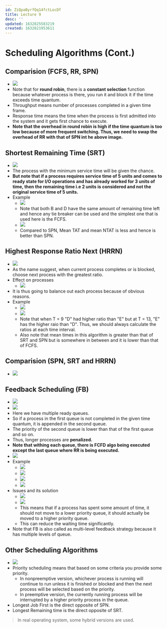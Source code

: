 ```yaml
---
id: ZiQpaByrfQq14fctLocDf
title: Lecture 9
desc: ''
updated: 1632825583219
created: 1632821953611
---
```


# Scheduling Algorithms (Cont.)

## Comparision (FCFS, RR, SPN)
* ![](/assets/images/2021-09-28-15-14-20.png)
* Note that for **round robin**, there is a **constant selection** function because whatever process is there, you run it and block it if the time exceeds time quantum.
* Throughput means number of processes completed in a given time frame.
* Response time means the time when the process is first admitted into the system and it gets first chance to execute.
* **Note that the overhead in round robin is high if the time quantum is too low because of more frequent switching. Thus, we need to swap the overhead of RR with that of SPN int he above image.**

## Shortest Remaining Time (SRT)
* ![](/assets/images/2021-09-28-15-22-39.png)
* The process with the minimum service time will be given the chance.
* **But note that if a process requires service time of 5 units and comes to ready state for I/O operations and has already worked for 3 units of time, then the remaining time i.e 2 units is considered and not the original service time of 5 units.**
* Example
    * ![](/assets/images/2021-09-28-15-28-55.png)
    * Note that both B and D have the same amount of remaining time left and hence any tie breaker can be used and the simplest one that is used here is the FCFS.
    * ![](/assets/images/2021-09-28-15-29-57.png)
    * Compared to SPN, Mean TAT and mean NTAT is less and hence is better than SPN.

## Highest Response Ratio Next (HRRN)
* ![](/assets/images/2021-09-28-15-31-07.png)
* As the name suggest, when current process completes or is blocked, choose next process with the greatest ratio.
* Effect on processes
    * ![](/assets/images/2021-09-28-15-34-20.png)
* It is thus going to balance out each process because of obvious reasons.
* Example
    * ![](/assets/images/2021-09-28-15-38-03.png)
    * ![](/assets/images/2021-09-28-15-38-13.png)
    * Note that when T = 9 "D" had higher ratio than "E" but at T = 13, "E" has the higher raio than "D". Thus, we should always calculate the ratios at each time interval.
    * Also note that mean times in this algorithm is greater than that of SRT and SPN but is somewhere in between and it is lower than that of FCFS.

## Comparision (SPN, SRT and HRRN)
* ![](/assets/images/2021-09-28-15-40-07.png)

## Feedback Scheduling (FB)
* ![](/assets/images/2021-09-28-15-43-17.png)
* ![](/assets/images/2021-09-28-15-49-15.png)
* Here we have multiple ready queues.
* So if a process in the first queue is not completed in the given time quantum, it is appended in the second queue.
* The priority of the second queue is lower than that of the first queue and so on.
* Thus, longer processes are **penalized.**
* **Note that withing each queue, there is FCFD algo being executed except the last queue where RR is being executed.**
* ![](/assets/images/2021-09-28-15-53-31.png)
* Example
    * ![](/assets/images/2021-09-28-15-55-42.png)
    * ![](/assets/images/2021-09-28-15-59-07.png)
    * ![](/assets/images/2021-09-28-15-59-26.png)
    * ![](/assets/images/2021-09-28-16-00-12.png)
* Issues and its solution
    * ![](/assets/images/2021-09-28-16-01-01.png)
    * ![](/assets/images/2021-09-28-16-03-15.png)
    * This means that if a process has spent some amount of time, it should not move to a lower priority queue, it should actually be moved to a higher priority queue.
    * This can reduce the waiting time significantly.
* Note that FB is also called as multi-level feedback strategy because it has multiple levels of queue.

## Other Scheduling Algorithms
* ![](/assets/images/2021-09-28-16-05-48.png)
* Priority scheduling means that based on some criteria you provide some priority.
    * In nonpreemptive version, whichever process is running will continue to run unless it is finished or blocked and then the next process will be selected based on the priority.
    * In preemptive version, the currently running process will be interrupted by a higher priority process in the queue.
* Longest Job First is the direct opposite of SPN.
* Longest Remaining time is the direct opposite of SRT.

> In real operating system, some hybrid versions are used.